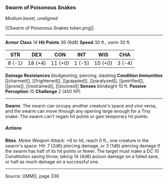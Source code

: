 ### Swarm of Poisonous Snakes
_Medium beast, unaligned_

![[Swarm of Poisonous Snakes token.png]]




---

**Armor Class** 14
**Hit Points** 36 (8d8)
**Speed** 30 ft., swim 30 ft.

| STR     | DEX     | CON     | INT     | WIS     | CHA     |
|---------|---------|---------|---------|---------|---------|
| 8 (-1) | 18 (+4) | 11 (+0) | 1 (-5) | 10 (+0) | 3 (-4) |

**Damage Resistances** bludgeoning; piercing; slashing
**Condition Immunities** [[charmed]], [[frightened]], [[grappled]], [[paralyzed]], [[petrified]], [[prone]], [[restrained]], [[stunned]]
**Senses** blindsight 10 ft.
**Passive Perception** 10
**Challenge** 2 (450 XP)

---

**Swarm**. The swarm can occupy another creature's space and vice versa, and the swarm can move through any opening large enough for a Tiny snake. The swarm can't regain hit points or gain temporary hit points.

##### Actions
**Bites**. _Melee Weapon Attack:_ +6 to hit, reach 0 ft., one creature in the swarm's space. Hit: 7 (2d6) piercing damage, or 3 (1d6) piercing damage if the swarm has half of its hit points or fewer. The target must make a DC 10 Constitution saving throw, taking 14 (4d6) poison damage on a failed save, or half as much damage on a successful one.


---

Source: [[MM]], page 338